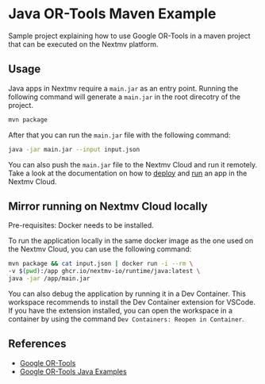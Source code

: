 # Java OR-Tools Maven Example

Sample project explaining how to use Google OR-Tools in a maven project that can
be executed on the Nextmv platform.

## Usage

Java apps in Nextmv require a `main.jar` as an entry point. Running the
following command will generate a `main.jar` in the root direcotry of the
project.

```bash
mvn package
```

After that you can run the `main.jar` file with the following command:

```bash
java -jar main.jar --input input.json
```

You can also push the `main.jar` file to the Nextmv Cloud and run it remotely.
Take a look at the documentation on how to
[deploy](https://www.nextmv.io/docs/platform/deploy-app/custom-apps) and
[run](https://www.nextmv.io/docs/platform/run-app-remotely/nextmv-cli) an app in
the Nextmv Cloud.

## Mirror running on Nextmv Cloud locally

Pre-requisites: Docker needs to be installed.

To run the application locally in the same docker image as the one used on the
Nextmv Cloud, you can use the following command:

```bash
mvn package && cat input.json | docker run -i --rm \
-v $(pwd):/app ghcr.io/nextmv-io/runtime/java:latest \
java -jar /app/main.jar
```

You can also debug the application by running it in a Dev Container. This
workspace recommends to install the Dev Container extension for VSCode. If you
have the extension installed, you can open the workspace in a container by using
the command `Dev Containers: Reopen in Container`.

## References

- [Google OR-Tools](https://github.com/or-tools/or-tools)
- [Google OR-Tools Java Examples](https://github.com/or-tools/java_or-tools)
